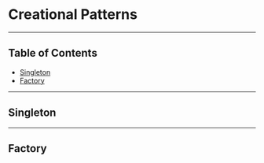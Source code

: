 # Creational Patterns

---

## Table of Contents

- [Singleton](#singleton)
- [Factory](#factory)

---

## Singleton

---

## Factory
